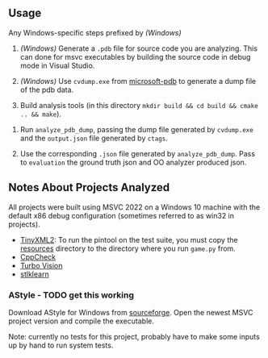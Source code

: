 ## Usage

Any Windows-specific steps prefixed by _(Windows)_

1. _(Windows)_ Generate a `.pdb` file for source code you are analyzing. This
   can done for msvc executables by building the source code in debug mode in
   Visual Studio.

1. _(Windows)_ Use `cvdump.exe` from
   [microsoft-pdb](https://github.com/Microsoft/microsoft-pdb) to generate a
   dump file of the pdb data.

1. Build analysis tools (in this directory `mkdir build && cd build && cmake ..
   && make`).

<!-- 1. Run [Doxygen](https://doxygen.nl/) on the source code, using the `Doxyfile`
   in this directory. This is used to extract inheritance relationships from the
   source directory, which Doxygen extracts and encodes in xml metadata. -->

<!-- 
1. Run [*universal* ctags](https://ctags.sourceforge.net/) on the source code,
   using the flags `--output-format=json -f output.json --C++-kinds=+c-d-e-f-g-l-m-n-p+s-t-u-v-x`, and passing in all source
   files that will be part of the analysis. This includes any files that will be
   part of the ground truth and allows you to exclude standard libraries as
   desired. (TODO: I'm not convinced this works, would be better to use something like Doxygen) -->

1. Run `analyze_pdb_dump`, passing the dump file generated by `cvdump.exe` and
   the `output.json` file generated by `ctags`.

1. Use the corresponding `.json` file generated by `analyze_pdb_dump`. Pass to
   `evaluation` the ground truth json and OO analyzer produced json.

## Notes About Projects Analyzed

All projects were built using MSVC 2022 on a Windows 10 machine with the default
x86 debug configuration (sometimes referred to as win32 in projects).

* [TinyXML2](https://github.com/leethomason/tinyxml2): To run the pintool on the test suite, you must copy the [resources](https://github.com/leethomason/tinyxml2/tree/master/resources) directory to the directory where you run `game.py` from.
* [CppCheck](https://github.com/danmar/cppcheck)
* [Turbo Vision](https://github.com/magiblot/tvision)
* [stlklearn](https://github.com/jxy-s/stlkrn.git)

### AStyle - TODO get this working

Download AStyle for Windows from
[sourceforge](https://sourceforge.net/projects/astyle/files/astyle/astyle%203.1/).
Open the newest MSVC project version and compile the executable.

Note: currently no tests for this project, probably have to make some inputs up
by hand to run system tests.
